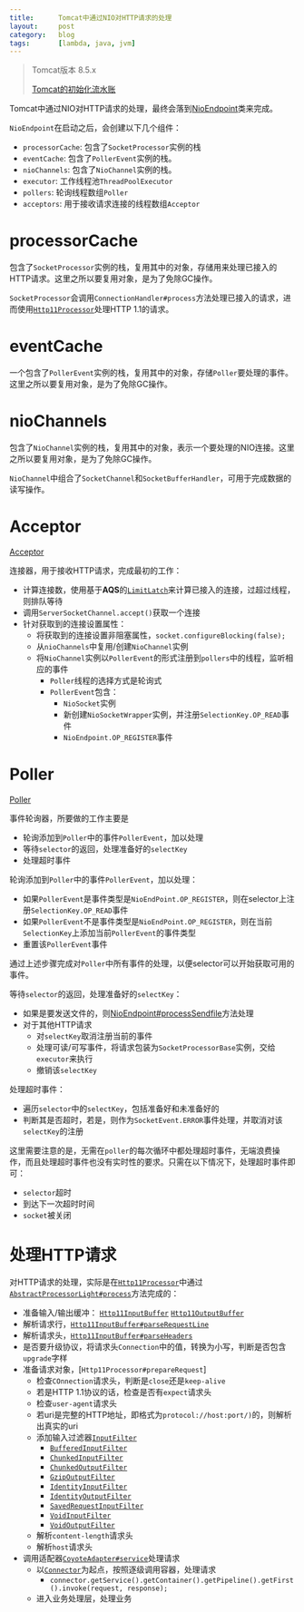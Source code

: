 ```yaml
---
title:      Tomcat中通过NIO对HTTP请求的处理
layout:     post
category:   blog
tags:       [lambda, java, jvm]
---
```


>Tomcat版本 8.5.x
>
>[Tomcat的初始化流水账][1]

Tomcat中通过NIO对HTTP请求的处理，最终会落到[NioEndpoint][2]类来完成。

`NioEndpoint`在启动之后，会创建以下几个组件：

* `processorCache`: 包含了`SocketProcessor`实例的栈
* `eventCache`: 包含了`PollerEvent`实例的栈。
* `nioChannels`: 包含了`NioChannel`实例的栈。
* `executor`: 工作线程池`ThreadPoolExecutor`
* `pollers`: 轮询线程数组`Poller`
* `acceptors`: 用于接收请求连接的线程数组`Acceptor`

# processorCache

包含了`SocketProcessor`实例的栈，复用其中的对象，存储用来处理已接入的HTTP请求。这里之所以要复用对象，是为了免除GC操作。

`SocketProcessor`会调用`ConnectionHandler#process`方法处理已接入的请求，进而使用[`Http11Processor`][8]处理HTTP 1.1的请求。

# eventCache

一个包含了`PollerEvent`实例的栈，复用其中的对象，存储`Poller`要处理的事件。这里之所以要复用对象，是为了免除GC操作。

# nioChannels

包含了`NioChannel`实例的栈，复用其中的对象，表示一个要处理的NIO连接。这里之所以要复用对象，是为了免除GC操作。

`NioChannel`中组合了`SocketChannel`和`SocketBufferHandler`，可用于完成数据的读写操作。

# Acceptor

[Acceptor][3]

连接器，用于接收HTTP请求，完成最初的工作：

* 计算连接数，使用基于**AQS**的[`LimitLatch`][4]来计算已接入的连接，过超过线程，则排队等待
* 调用`ServerSocketChannel.accept()`获取一个连接
* 针对获取到的连接设置属性：
    * 将获取到的连接设置非阻塞属性，`socket.configureBlocking(false);`
    * 从`nioChannels`中复用/创建`NioChannel`实例
    * 将`NioChannel`实例以`PollerEvent`的形式注册到`pollers`中的线程，监听相应的事件
        * `Poller`线程的选择方式是轮询式
        * `PollerEvent`包含：
            * `NioSocket`实例
            * 新创建`NioSocketWrapper`实例，并注册`SelectionKey.OP_READ`事件
            * `NioEndpoint.OP_REGISTER`事件

# Poller

[Poller][5]

事件轮询器，所要做的工作主要是

* 轮询添加到`Poller`中的事件`PollerEvent`，加以处理
* 等待`selector`的返回，处理准备好的`selectKey`
* 处理超时事件

轮询添加到`Poller`中的事件`PollerEvent`，加以处理：

* 如果`PollerEvent`是事件类型是`NioEndPoint.OP_REGISTER`，则在selector上注册`SelectionKey.OP_READ`事件
* 如果`PollerEvent`不是事件类型是`NioEndPoint.OP_REGISTER`，则在当前`SelectionKey`上添加当前`PollerEvent`的事件类型
* 重置该`PollerEvent`事件

通过上述步骤完成对`Poller`中所有事件的处理，以便selector可以开始获取可用的事件。

等待`selector`的返回，处理准备好的`selectKey`：

* 如果是要发送文件的，则[NioEndpoint#processSendfile][6]方法处理
* 对于其他HTTP请求
    * 对`selectKey`取消注册当前的事件
    * 处理可读/可写事件，将请求包装为`SocketProcessorBase`实例，交给`executor`来执行
    * 撤销该`selectKey`

处理超时事件：

* 遍历`selector`中的`selectKey`，包括准备好和未准备好的
* 判断其是否超时，若是，则作为`SocketEvent.ERROR`事件处理，并取消对该`selectKey`的注册

这里需要注意的是，无需在`poller`的每次循环中都处理超时事件，无端浪费操作，而且处理超时事件也没有实时性的要求。只需在以下情况下，处理超时事件即可：

* `selector`超时
* 到达下一次超时时间
* `socket`被关闭

# 处理HTTP请求

对HTTP请求的处理，实际是在[`Http11Processor`][8]中通过[`AbstractProcessorLight#process`][9]方法完成的：

* 准备输入/输出缓冲： [`Http11InputBuffer`][10] [`Http11OutputBuffer`][11]
* 解析请求行，[`Http11InputBuffer#parseRequestLine`][10]
* 解析请求头，[`Http11InputBuffer#parseHeaders`][10]
* 是否要升级协议，将请求头`Connection`中的值，转换为小写，判断是否包含`upgrade`字样
* 准备请求对象，[`Http11Processor#prepareRequest`]
    * 检查`COnnection`请求头，判断是`close`还是`keep-alive`
    * 若是HTTP 1.1协议的话，检查是否有`expect`请求头
    * 检查`user-agent`请求头
    * 若uri是完整的HTTP地址，即格式为`protocol://host:port/)`的，则解析出真实的uri
    * 添加输入过滤器[`InputFilter`][12]
        * [`BufferedInputFilter`][13]
        * [`ChunkedInputFilter`][14]
        * [`ChunkedOutputFilter`][15]
        * [`GzipOutputFilter`][16]
        * [`IdentityInputFilter`][17]
        * [`IdentityOutputFilter`][18]
        * [`SavedRequestInputFilter`][19]
        * [`VoidInputFilter`][20]
        * [`VoidOutputFilter`][21]
    * 解析`content-length`请求头
    * 解析`host`请求头
* 调用适配器[`CoyoteAdapter#service`][22]处理请求
    * 以[`Connector`][23]为起点，按照逐级调用容器，处理请求
        * `connector.getService().getContainer().getPipeline().getFirst().invoke(request, response);`
    * 进入业务处理层，处理业务






[1]:    http://blog.caoxudong.info/blog/2016/03/24/tomcat_study_initialization
[2]:    http://svn.apache.org/repos/asf/tomcat/tc8.5.x/tags/TOMCAT_8_5_23/java/org/apache/tomcat/util/net/NioEndpoint.java
[3]:    http://svn.apache.org/repos/asf/tomcat/tc8.5.x/tags/TOMCAT_8_5_23/java/org/apache/tomcat/util/net/NioEndpoint.java
[4]:    http://svn.apache.org/repos/asf/tomcat/tc8.5.x/tags/TOMCAT_8_5_23/java/org/apache/tomcat/util/threads/LimitLatch.java
[5]:    http://svn.apache.org/repos/asf/tomcat/tc8.5.x/tags/TOMCAT_8_5_23/java/org/apache/tomcat/util/net/NioEndpoint.java
[6]:    http://svn.apache.org/repos/asf/tomcat/tc8.5.x/tags/TOMCAT_8_5_23/java/org/apache/tomcat/util/net/NioEndpoint.java
[7]:    http://svn.apache.org/repos/asf/tomcat/tc8.5.x/tags/TOMCAT_8_5_23/java/org/apache/coyote/AbstractProtocol.java
[8]:    http://svn.apache.org/repos/asf/tomcat/tc8.5.x/tags/TOMCAT_8_5_23/java/org/apache/coyote/http11/Http11Processor.java
[9]:    http://svn.apache.org/repos/asf/tomcat/tc8.5.x/tags/TOMCAT_8_5_23/java/org/apache/coyote/AbstractProcessorLight.java
[10]:   http://svn.apache.org/repos/asf/tomcat/tc8.5.x/tags/TOMCAT_8_5_23/java/org/apache/coyote/http11/Http11InputBuffer.java
[11]:   http://svn.apache.org/repos/asf/tomcat/tc8.5.x/tags/TOMCAT_8_5_23/java/org/apache/coyote/http11/Http11OutputBuffer.java
[12]:   http://svn.apache.org/repos/asf/tomcat/tc8.5.x/tags/TOMCAT_8_5_23/java/org/apache/coyote/http11/InputFilter.java
[13]:   http://svn.apache.org/repos/asf/tomcat/tc8.5.x/tags/TOMCAT_8_5_23/java/org/apache/coyote/http11/filters/BufferedInputFilter.java
[14]:   http://svn.apache.org/repos/asf/tomcat/tc8.5.x/tags/TOMCAT_8_5_23/java/org/apache/coyote/http11/filters/ChunkedInputFilter.java
[15]:   http://svn.apache.org/repos/asf/tomcat/tc8.5.x/tags/TOMCAT_8_5_23/java/org/apache/coyote/http11/filters/ChunkedOutputFilter.java
[16]:   http://svn.apache.org/repos/asf/tomcat/tc8.5.x/tags/TOMCAT_8_5_23/java/org/apache/coyote/http11/filters/GzipOutputFilter.java
[17]:   http://svn.apache.org/repos/asf/tomcat/tc8.5.x/tags/TOMCAT_8_5_23/java/org/apache/coyote/http11/filters/IdentityInputFilter.java
[18]:   http://svn.apache.org/repos/asf/tomcat/tc8.5.x/tags/TOMCAT_8_5_23/java/org/apache/coyote/http11/filters/IdentityOutputFilter.java
[19]:   http://svn.apache.org/repos/asf/tomcat/tc8.5.x/tags/TOMCAT_8_5_23/java/org/apache/coyote/http11/filters/SavedRequestInputFilter.java
[20]:   http://svn.apache.org/repos/asf/tomcat/tc8.5.x/tags/TOMCAT_8_5_23/java/org/apache/coyote/http11/filters/VoidInputFilter.java
[21]:   http://svn.apache.org/repos/asf/tomcat/tc8.5.x/tags/TOMCAT_8_5_23/java/org/apache/coyote/http11/filters/VoidOutputFilter.java
[22]:   http://svn.apache.org/repos/asf/tomcat/tc8.5.x/tags/TOMCAT_8_5_23/java/org/apache/catalina/connector/CoyoteAdapter.java
[23]:   http://svn.apache.org/repos/asf/tomcat/tc8.5.x/tags/TOMCAT_8_5_23/java/org/apache/catalina/connector/Connector.java